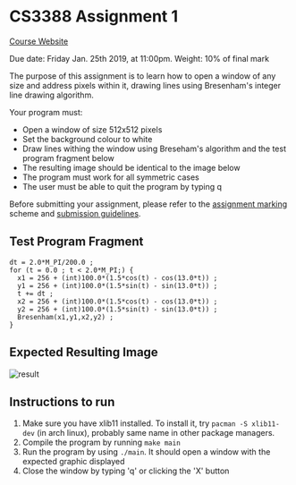 # CS3388 Assignment 1

[Course Website](https://owl.uwo.ca/access/content/group/1b026160-e391-4236-b962-9783a9ab6a99/CS3388-Outline.html)

Due date: Friday Jan. 25th 2019, at 11:00pm.
Weight: 10% of final mark


The purpose of this assignment is to learn how to open a window of any size and address pixels within it, drawing lines using Bresenham's integer line drawing algorithm.

Your program must:
- Open a window of size 512x512 pixels
- Set the background colour to white
- Draw lines withing the window using Breseham's algorithm and the test program fragment below
- The resulting image should be identical to the image below
- The program must work for all symmetric cases
- The user must be able to quit the program by typing q

Before submitting your assignment, please refer to the [assignment marking](http://www.csd.uwo.ca/faculty/beau/CS3388/CS3388-Marking-Scheme.html) scheme and [submission guidelines](http://www.csd.uwo.ca/faculty/beau/CS3388/CS3388-Submission.html).

## Test Program Fragment
```
dt = 2.0*M_PI/200.0 ;
for (t = 0.0 ; t < 2.0*M_PI;) {
  x1 = 256 + (int)100.0*(1.5*cos(t) - cos(13.0*t)) ;
  y1 = 256 + (int)100.0*(1.5*sin(t) - sin(13.0*t)) ;
  t += dt ;
  x2 = 256 + (int)100.0*(1.5*cos(t) - cos(13.0*t)) ;
  y2 = 256 + (int)100.0*(1.5*sin(t) - sin(13.0*t)) ;
  Bresenham(x1,y1,x2,y2) ;
}
```
## Expected Resulting Image
![result](http://www.csd.uwo.ca/faculty/beau/CS3388/CS3388-Assign1-Output-Image.png "Resulting Image")

## Instructions to run
1. Make sure you have xlib11 installed. To install it, try `pacman -S xlib11-dev` (in arch linux), probably same name in other package managers.
2. Compile the program by running `make main`
3. Run the program by using `./main`. It should open a window with the expected graphic displayed
4. Close the window by typing 'q' or clicking the 'X' button
